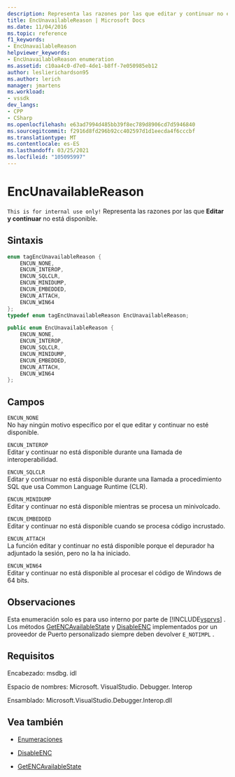 ```yaml
---
description: Representa las razones por las que editar y continuar no está disponible.
title: EncUnavailableReason | Microsoft Docs
ms.date: 11/04/2016
ms.topic: reference
f1_keywords:
- EncUnavailableReason
helpviewer_keywords:
- EncUnavailableReason enumeration
ms.assetid: c10aa4c0-d7e0-4de1-b8ff-7e050985eb12
author: leslierichardson95
ms.author: lerich
manager: jmartens
ms.workload:
- vssdk
dev_langs:
- CPP
- CSharp
ms.openlocfilehash: e63ad7994d485bb39f8ec789d8906cd7d5946840
ms.sourcegitcommit: f2916d8fd296b92cc402597d1d1eecda4f6cccbf
ms.translationtype: MT
ms.contentlocale: es-ES
ms.lasthandoff: 03/25/2021
ms.locfileid: "105095997"
---
```

# <a name="encunavailablereason"></a>EncUnavailableReason
`This is for internal use only!` Representa las razones por las que **Editar y continuar** no está disponible.

## <a name="syntax"></a>Sintaxis

```cpp
enum tagEncUnavailableReason {
    ENCUN_NONE,
    ENCUN_INTEROP,
    ENCUN_SQLCLR,
    ENCUN_MINIDUMP,
    ENCUN_EMBEDDED,
    ENCUN_ATTACH,
    ENCUN_WIN64
};
typedef enum tagEncUnavailableReason EncUnavailableReason;
```

```csharp
public enum EncUnavailableReason {
    ENCUN_NONE,
    ENCUN_INTEROP,
    ENCUN_SQLCLR,
    ENCUN_MINIDUMP,
    ENCUN_EMBEDDED,
    ENCUN_ATTACH,
    ENCUN_WIN64
};
```

## <a name="fields"></a>Campos
`ENCUN_NONE`\
No hay ningún motivo específico por el que editar y continuar no esté disponible.

`ENCUN_INTEROP`\
Editar y continuar no está disponible durante una llamada de interoperabilidad.

`ENCUN_SQLCLR`\
Editar y continuar no está disponible durante una llamada a procedimiento SQL que usa Common Language Runtime (CLR).

`ENCUN_MINIDUMP`\
Editar y continuar no está disponible mientras se procesa un minivolcado.

`ENCUN_EMBEDDED`\
Editar y continuar no está disponible cuando se procesa código incrustado.

`ENCUN_ATTACH`\
La función editar y continuar no está disponible porque el depurador ha adjuntado la sesión, pero no la ha iniciado.

`ENCUN_WIN64`\
Editar y continuar no está disponible al procesar el código de Windows de 64 bits.

## <a name="remarks"></a>Observaciones
Esta enumeración solo es para uso interno por parte de [!INCLUDE[vsprvs](../../../code-quality/includes/vsprvs_md.md)] . Los métodos [GetENCAvailableState](../../../extensibility/debugger/reference/idebugprocess3-getencavailablestate.md) y [DisableENC](../../../extensibility/debugger/reference/idebugprocess3-disableenc.md) implementados por un proveedor de Puerto personalizado siempre deben devolver `E_NOTIMPL` .

## <a name="requirements"></a>Requisitos
Encabezado: msdbg. idl

Espacio de nombres: Microsoft. VisualStudio. Debugger. Interop

Ensamblado: Microsoft.VisualStudio.Debugger.Interop.dll

## <a name="see-also"></a>Vea también
- [Enumeraciones](../../../extensibility/debugger/reference/enumerations-visual-studio-debugging.md)

- [DisableENC](../../../extensibility/debugger/reference/idebugprocess3-disableenc.md)

- [GetENCAvailableState](../../../extensibility/debugger/reference/idebugprocess3-getencavailablestate.md)
